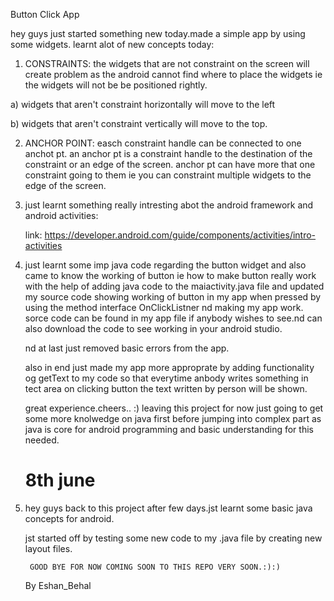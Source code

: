 Button Click App

hey guys just started something new today.made a simple app by using some widgets.
learnt alot of new concepts today:

1. CONSTRAINTS: the widgets that are not constraint on the screen will create problem as
 the android cannot find where to place the widgets ie the widgets will not be be positioned rightly.

  a) widgets that aren't constraint horizontally will move to the left

  b) widgets that aren't constraint vertically will move to the top.

2. ANCHOR POINT: easch constraint handle can be connected to one anchot pt.
             an anchor pt is a constraint handle to the destination of the constraint
             or an edge of the screen.
             anchor pt can have more that one constraint going to them ie you can constraint
             multiple widgets to the edge of the screen.

3. just learnt something really intresting abot the android framework and android activities:

    link: https://developer.android.com/guide/components/activities/intro-activities

4. just learnt some imp java code regarding the button widget and also came to know the working of button
    ie how to make button really work with the help of adding java code to the maiactivity.java file and updated my source code 
    showing working of button in my app when pressed by using the method interface OnClickListner nd making my app work.
    sorce code can be found in my app file if anybody wishes to see.nd can also download the code to see working in your
    android studio.

   nd at last just removed basic errors from the app.

   also in end just made my app more approprate by adding functionality og getText to my code so that
   everytime anbody writes something in tect area on clicking button the text written by person will be shown.


   great experience.cheers.. :)
   leaving this project for now just going to get some more knolwedge on java first before 
   jumping into complex part as java is core for android programming and basic understanding for this needed.



    8th june
   ==========

1. hey guys back to this project after few days.jst learnt some basic java concepts for android.

   jst started off by testing some new code to my .java file by creating new layout files.




    	GOOD BYE FOR NOW COMING SOON TO THIS REPO VERY SOON.:):)







     By Eshan_Behal


 